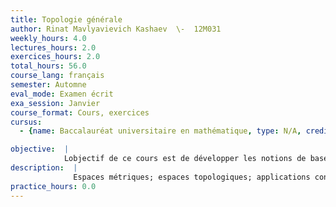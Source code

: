 ```yaml
---
title: Topologie générale
author: Rinat Mavlyavievich Kashaev  \-  12M031
weekly_hours: 4.0
lectures_hours: 2.0
exercices_hours: 2.0
total_hours: 56.0
course_lang: français
semester: Automne
eval_mode: Examen écrit
exa_session: Janvier
course_format: Cours, exercices
cursus:
  - {name: Baccalauréat universitaire en mathématique, type: N/A, credits: 6.0}

objective:  |
            Lobjectif de ce cours est de développer les notions de base de la topologie générale à partir de la notion despace métrique.
description:  |
              Espaces métriques; espaces topologiques; applications continues; suites et limites; bases et prébases; topologies initiale et finale; topologies produit et quotient; espaces connexes; espaces connexes par arcs; espaces compacts; complexes cellulaires; Delta-complexes.
practice_hours: 0.0
---
```

